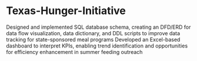# Texas-Hunger-Initiative
Designed and implemented SQL database schema, creating an DFD/ERD for data flow visualization, data dictionary, and DDL scripts to improve data tracking for state-sponsored meal programs Developed an Excel-based dashboard to interpret KPIs, enabling trend identification and opportunities for efficiency enhancement in summer feeding outreach
